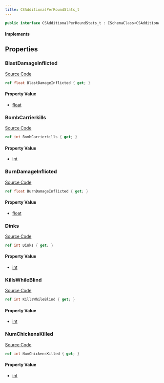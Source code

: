```yaml
---
title: CSAdditionalPerRoundStats_t
---
```


```csharp
public interface CSAdditionalPerRoundStats_t : ISchemaClass<CSAdditionalPerRoundStats_t>, ISchemaField, ISchemaClass, INativeHandle
```

#### Implements

## Properties

### BlastDamageInflicted

[Source Code](https://github.com/swiftly-solution/swiftlys2/blob/beta/managed/src/SwiftlyS2.Generated/Schemas/Interfaces/CSAdditionalPerRoundStats_t.cs#L24)

```csharp
ref float BlastDamageInflicted { get; }
```

#### Property Value

- [float](https://learn.microsoft.com/dotnet/api/system.single)

### BombCarrierkills

[Source Code](https://github.com/swiftly-solution/swiftlys2/blob/beta/managed/src/SwiftlyS2.Generated/Schemas/Interfaces/CSAdditionalPerRoundStats_t.cs#L20)

```csharp
ref int BombCarrierkills { get; }
```

#### Property Value

- [int](https://learn.microsoft.com/dotnet/api/system.int32)

### BurnDamageInflicted

[Source Code](https://github.com/swiftly-solution/swiftlys2/blob/beta/managed/src/SwiftlyS2.Generated/Schemas/Interfaces/CSAdditionalPerRoundStats_t.cs#L22)

```csharp
ref float BurnDamageInflicted { get; }
```

#### Property Value

- [float](https://learn.microsoft.com/dotnet/api/system.single)

### Dinks

[Source Code](https://github.com/swiftly-solution/swiftlys2/blob/beta/managed/src/SwiftlyS2.Generated/Schemas/Interfaces/CSAdditionalPerRoundStats_t.cs#L26)

```csharp
ref int Dinks { get; }
```

#### Property Value

- [int](https://learn.microsoft.com/dotnet/api/system.int32)

### KillsWhileBlind

[Source Code](https://github.com/swiftly-solution/swiftlys2/blob/beta/managed/src/SwiftlyS2.Generated/Schemas/Interfaces/CSAdditionalPerRoundStats_t.cs#L18)

```csharp
ref int KillsWhileBlind { get; }
```

#### Property Value

- [int](https://learn.microsoft.com/dotnet/api/system.int32)

### NumChickensKilled

[Source Code](https://github.com/swiftly-solution/swiftlys2/blob/beta/managed/src/SwiftlyS2.Generated/Schemas/Interfaces/CSAdditionalPerRoundStats_t.cs#L16)

```csharp
ref int NumChickensKilled { get; }
```

#### Property Value

- [int](https://learn.microsoft.com/dotnet/api/system.int32)

